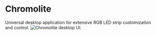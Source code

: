 # Chromolite
Universal desktop application for extensive RGB LED strip customization and control.
<img src="http://i.imgur.com/LP5VDhT.png" alt="Chromolite desktop UI.">
